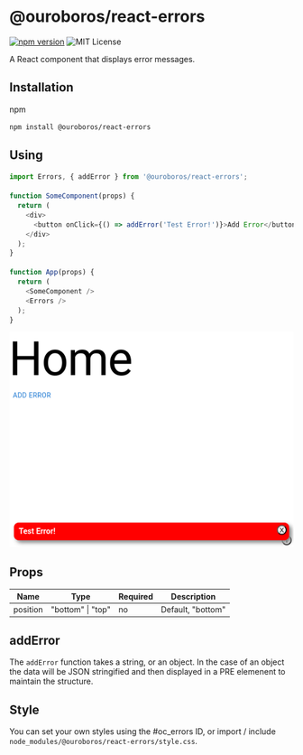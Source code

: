# @ouroboros/react-errors

[![npm version](https://img.shields.io/npm/v/@ouroboros/react-errors.svg)](https://www.npmjs.com/package/@ouroboros/react-errors) ![MIT License](https://img.shields.io/npm/l/@ouroboros/react-errors.svg)

A React component that displays error messages.

## Installation
npm
```bash
npm install @ouroboros/react-errors
```

## Using
```javascript
import Errors, { addError } from '@ouroboros/react-errors';

function SomeComponent(props) {
  return (
    <div>
      <button onClick={() => addError('Test Error!')}>Add Error</button>
    </div>
  );
}

function App(props) {
  return (
    <SomeComponent />
    <Errors />
  );
}
```

![Example image of component in use](example.png)

## Props

| Name | Type | Required | Description |
|--|--|--|--|
| position | "bottom" \| "top" | no | Default, "bottom" |

## addError

The `addError` function takes a string, or an object. In the case of an object the data will be JSON stringified and then displayed in a PRE elemenent to maintain the structure.

## Style

You can set your own styles using the #oc_errors ID, or import / include `node_modules/@ouroboros/react-errors/style.css`.